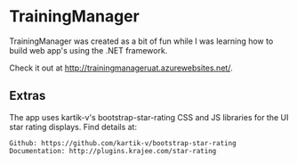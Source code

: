 ﻿# TrainingManager

TrainingManager was created as a bit of fun while I was learning how to build web app's using the .NET framework.

Check it out at http://trainingmanageruat.azurewebsites.net/.

## Extras

The app uses kartik-v's bootstrap-star-rating CSS and JS libraries for the UI star rating displays.
Find details at:
```
Github: https://github.com/kartik-v/bootstrap-star-rating
Documentation: http://plugins.krajee.com/star-rating
```
